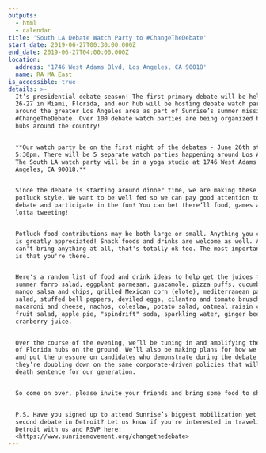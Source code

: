 ```yaml
---
outputs:
  - html
  - calendar
title: 'South LA Debate Watch Party to #ChangeTheDebate'
start_date: 2019-06-27T00:30:00.000Z
end_date: 2019-06-27T04:00:00.000Z
location:
  address: '1746 West Adams Blvd, Los Angeles, CA 90018'
  name: RA MA East
is_accessible: true
details: >-
  It’s presidential debate season! The first primary debate will be held June
  26-27 in Miami, Florida, and our hub will be hosting debate watch parties
  around the greater Los Angeles area as part of Sunrise’s summer mission to
  #ChangeTheDebate. Over 100 debate watch parties are being organized by Sunrise
  hubs around the country!


  **Our watch party be on the first night of the debates - June 26th starting at
  5:30pm. There will be 5 separate watch parties happening around Los Angeles.
  The South LA watch party will be in a yoga studio at 1746 West Adams Blvd, Los
  Angeles, CA 90018.**


  Since the debate is starting around dinner time, we are making these events
  potluck style. We want to be well fed so we can pay good attention to the
  debate and participate in the fun! You can bet there’ll food, games and a
  lotta tweeting!


  Potluck food contributions may be both large or small. Anything you can bring
  is greatly appreciated! Snack foods and drinks are welcome as well. And if you
  can't bring anything at all, that's totally ok too. The most important thing
  is that you're there.  


  Here's a random list of food and drink ideas to help get the juices flowing:
  summer farro salad, eggplant parmesan, guacamole, pizza puffs, cucumber bites,
  mango salsa and chips, grilled Mexican corn (elote), mediterranean pasta
  salad, stuffed bell peppers, deviled eggs, cilantro and tomato bruschetta,
  macaroni and cheese, nachos, coleslaw, potato salad, oatmeal raisin cookies,
  fruit salad, apple pie, "spindrift" soda, sparkling water, ginger beer,
  cranberry juice.


  Over the course of the evening, we’ll be tuning in and amplifying the actions
  of Florida hubs on the ground. We’ll also be making plans for how we escalate
  and put the pressure on candidates who demonstrate during the debate that
  they’re doubling down on the same corporate-driven policies that will be a
  death sentence for our generation.


  So come on over, please invite your friends and bring some food to share!


  P.S. Have you signed up to attend Sunrise’s biggest mobilization yet at the
  second debate in Detroit? Let us know if you're interested in traveling to
  Detroit with us and RSVP here:
  <https://www.sunrisemovement.org/changethedebate>
---
```


